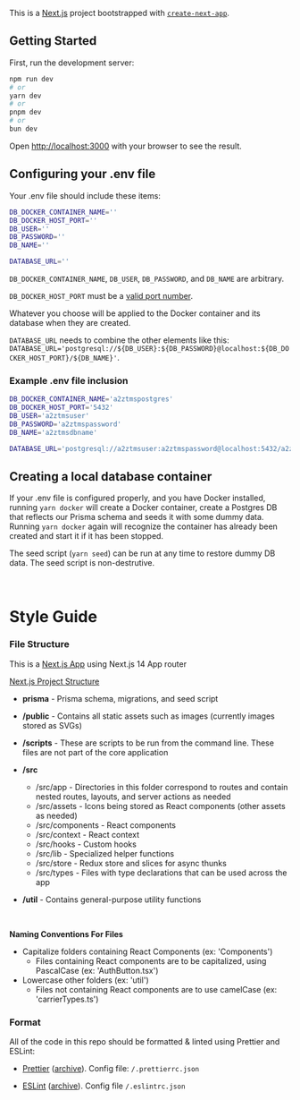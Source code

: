 This is a [Next.js](https://nextjs.org/) project bootstrapped with [`create-next-app`](https://github.com/vercel/next.js/tree/canary/packages/create-next-app).

## Getting Started

First, run the development server:

```bash
npm run dev
# or
yarn dev
# or
pnpm dev
# or
bun dev
```

Open [http://localhost:3000](http://localhost:3000) with your browser to see the result.

## Configuring your .env file

Your .env file should include these items:

```bash
DB_DOCKER_CONTAINER_NAME=''
DB_DOCKER_HOST_PORT=''
DB_USER=''
DB_PASSWORD=''
DB_NAME=''

DATABASE_URL=''
```

`DB_DOCKER_CONTAINER_NAME`, `DB_USER`, `DB_PASSWORD`, and `DB_NAME` are arbitrary.

`DB_DOCKER_HOST_PORT` must be a [valid port number](<https://en.wikipedia.org/wiki/Port_(computer_networking)#Port_number>).

Whatever you choose will be applied to the Docker container and its database when they are created.

`DATABASE_URL` needs to combine the other elements like this: `DATABASE_URL='postgresql://${DB_USER}:${DB_PASSWORD}@localhost:${DB_DOCKER_HOST_PORT}/${DB_NAME}'`.

### Example .env file inclusion

```bash
DB_DOCKER_CONTAINER_NAME='a2ztmspostgres'
DB_DOCKER_HOST_PORT='5432'
DB_USER='a2ztmsuser'
DB_PASSWORD='a2ztmspassword'
DB_NAME='a2ztmsdbname'

DATABASE_URL='postgresql://a2ztmsuser:a2ztmspassword@localhost:5432/a2ztmsdbname'
```

## Creating a local database container

If your .env file is configured properly, and you have Docker installed, running `yarn docker` will create a Docker container, create a Postgres DB that reflects our Prisma schema and seeds it with some dummy data. Running `yarn docker` again will recognize the container has already been created and start it if it has been stopped.

The seed script (`yarn seed`) can be run at any time to restore dummy DB data. The seed script is non-destrutive.

<br/>

# Style Guide

### File Structure

This is a [Next.js App](https://nextjs.org/docs) using Next.js 14 App router

[Next.js Project Structure](https://nextjs.org/docs/app/getting-started/project-structure)

- **prisma** - Prisma schema, migrations, and seed script
  <br >
- **/public** - Contains all static assets such as images (currently images stored as SVGs)
  <br >
- **/scripts** - These are scripts to be run from the command line. These files are not part of the core application
  <br >
- **/src**
  - /src/app - Directories in this folder correspond to routes and contain nested routes, layouts, and server actions as needed
  - /src/assets - Icons being stored as React components (other assets as needed)
  - /src/components - React components
  - /src/context - React context
  - /src/hooks - Custom hooks
  - /src/lib - Specialized helper functions
  - /src/store - Redux store and slices for async thunks
  - /src/types - Files with type declarations that can be used across the app
    <br>
- **/util** - Contains general-purpose utility functions

  <br/>

**Naming Conventions For Files**

- Capitalize folders containing React Components (ex: 'Components')
  - Files containing React components are to be capitalized, using PascalCase (ex: 'AuthButton.tsx')
- Lowercase other folders (ex: 'util')
  - Files not containing React components are to use camelCase (ex: 'carrierTypes.ts')

### Format

All of the code in this repo should be formatted & linted using Prettier and ESLint:

- [Prettier](https://marketplace.visualstudio.com/items?itemName=esbenp.prettier-vscode) ([archive](https://web.archive.org/web/20231114192610/https://marketplace.visualstudio.com/items?itemName=esbenp.prettier-vscode)). Config file: `/.prettierrc.json`

- [ESLint](https://marketplace.visualstudio.com/items?itemName=dbaeumer.vscode-eslint) ([archive](https://web.archive.org/web/20231120210105/https://marketplace.visualstudio.com/items?itemName=dbaeumer.vscode-eslint)). Config file `/.eslintrc.json`
